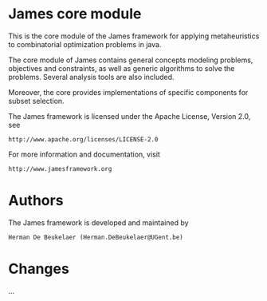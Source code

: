 # James core module

This is the core module of the James framework for applying
metaheuristics to combinatorial optimization problems in java. 

The core module of James contains general concepts modeling
problems, objectives and constraints, as well as generic
algorithms to solve the problems. Several analysis tools
are also included.

Moreover, the core provides implementations of specific
components for subset selection.

The James framework is licensed under the Apache License,
Version 2.0, see

    http://www.apache.org/licenses/LICENSE-2.0

For more information and documentation, visit

    http://www.jamesframework.org

# Authors

The James framework is developed and maintained by

    Herman De Beukelaer (Herman.DeBeukelaer@UGent.be)

# Changes

 ...